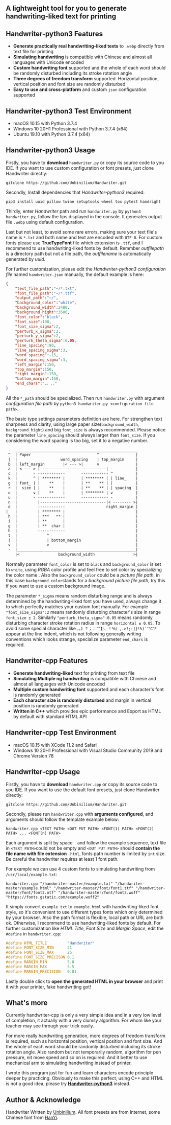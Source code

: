 ## A lightweight tool for you to generate handwriting-liked text for printing

## Handwriter-python3 Features
- **Generate practically real handwriting-liked texts** to `.webp` directly from text file for printing
- **Simulating handwriting** is compatible with Chinese and almost all languages with Unicode encoded
- **Custom handwriting font** supported and the whole of each word should be randomly disturbed including its stroke rotation angle
- **Three degrees of freedom transform** supported. Horizontal position, vertical position and font size are randomly disturbed
- **Easy to use and cross-platform** and custom `json` configuration supported

## Handwriter-python3 Test  Environment
- macOS 10.15 with Python 3.7.4
- Windows 10 20H1 Professional with Python 3.7.4 (x64)
- Ubuntu 19.10 with Python 3.7.4 (x64)

## Handwriter-python3 Usage
Firstly, you have to **download** `handwriter.py` or copy its source code to you IDE. If you want to use custom configuration or font presets, just clone Handwriter directly:
```
gitclone https://github.com/Unbinilium/Handwriter.git
```
Secondly, Install dependencies that *Handwriter-python3* required:
```
pip3 install uuid pillow twine setuptools wheel tox pytest handright
```
Thirdly, enter *Handwriter* path and run `handwriter.py` by `python3 handwriter.py`, follow the tips displayed in the console. It generates output file `.webp` using default configuration.

Last but not least, to avoid some rare errors, making sure your text file's name is `*.txt` and both name and text are encoded with `UTF-8`. For custom fonts please use **TrueTypeFont** file which extension is `.ttf`, and I recommend to use handwriting-liked fonts by default. Remmber *outfilepath* is a directory path but not a file path, the *outfilename* is automatically generated by *uuid*.

For further customization, please edit the *Handwriter-python3 configuration file* named `handwriter.json` manually, the default example is here:
```json
{
    "text_file_path":"~/*.txt",
    "font_file_path":"~/*.ttf",
    "output_path":"~/",
    "background_color":"white",
    "background_width":2480,
    "background_hight":3500,
    "font_color":"black",
    "font_size":100,
    "font_size_sigma":2,
    "perturb_x_sigma":2,
    "perturb_y_sigma":2,
    "perturb_theta_sigma":0.05,
    "line_spacing":80,
    "line_spacing_sigma":3,
    "word_spacing":-15,
    "word_spacing_sigma":3,
    "left_margin":150,
    "top_margin":150,
    "right_margin":150,
    "bottom_margin":150,
    "end_chars":"，。,."
}
```
All the `*_path` should be specialized. Then run `handwriter.py` with argument *configuration file path* by `python3 handwriter.py <configuration file path>`.

The basic type settings parameters definition are here. For strengthen text sharpness and clarity, using large paper size(`background_width`, `background_hight`) and big `font_size` is always recommended. Please notice the parameter `line_spacing` should always larger than `font_size`. If you considering the word spacing is too big, set it to a negative number.
```txt
 -  ______________________________________________________
 ^  | Paper                             ^                |
 |  |                   word_spacing    | top_margin     |
 b  | left_margin        |< --- >|      v                |
 a  | < --- > |-----------------------------| -          |
 c  |       - ------------       ------------ ^          |
 k  |       ^ | ******** |       | ******** | | line_    |
 g  | font_ | |    **    |       | **    ** | |          |
 r  |  size | |    **    |       | **    ** | | spacing  |
 o  |       v |    **    |       | ******** | v          |
 u  |       - ------------       ------------ -          |
 n  |         |-----------------------------|< -------- >|
 d  |         ------------                  right_margin |
|   |         | ******** |                               |
 h  |         | ***   ** |                               |
 i  |         | **       |                               |
 g  |         | **  char |                               |
 h  |         ------------                               |
 t  |             ^                                      |
 |  |             | bottom_margin                        |
 v  |             v                                      |
 -  |____________________________________________________|
    |<                 background_width                 >|
```
Normally parameter `font_color` is set to `black` and `background_color` is set to `white`, using *RGBA* color profile and feel free to set color by specializing the color name . Also the `background_color` could be a *picture file path*, in this case `background_color`stands for a *background picture file path*, try this if you want to use a custom background image.

The parameter `*_sigma` means random disturbing range and is always determined by the handwriting-liked font you have used, always change it to which perfectly matches your custom font manually. For example `"font_size_sigma":2` means randomly disturbing character's size in range `font_size ± 2`. Similarly `"perturb_theta_sigma":0.05` means randomly disturbing character stroke rotation radius in range `horizontal ± 0.05`. To avoid some special character like `，。》？；：’”】｝、！％）,.>?;:]}!%)′″℃℉` appear at the line indent, which is not following generally writing conventions which looks strange, specialize parameter `end_chars` is required.

## Handwriter-cpp Features
- **Generate handwriting-liked** text for printing from text file
- **Simulating Multiple ng handwriting** is compatible with Chinese and almost all languages with Unicode encoded
- **Multiple custom handwriting font** supported and each character's font is randomly generated 
- **Each character size is randomly disturbed** and margin in vertical position is randomly generated 
- **Written in C++** which provides epic performance and Export as HTML by default with standard HTML API

## Handwriter-cpp Test Environment
- macOS 10.15 with XCode 11.2 and Safari
- Windows 10 20H1 Professional with Visual Studio Community 2019 and Chrome Version 78

## Handwriter-cpp Usage
Firstly, you have to **download** `handwriter.cpp` or copy its source code to you IDE. If you want to use the default font presets, just clone Handwriter directly:
```
gitclone https://github.com/Unbinilium/Handwriter.git
```
Secondly, please run `handwriter.cpp` with **arguments configured**, and arguments should follow the template example below:
```
handwriter.cpp <TEXT PATH> <OUT PUT PATH> <FONT(1) PATH> <FONT(2) PATH> ... <FONT(n) PATH>
```
Each argument is split by space ` ` and follow the example sequence, text file in `<TEXT PATH>`could not be empty and `<OUT PUT PATH>` should **contain the file name with file extension** `.html`, fonts path number is limited by `int` size. Be careful the handwriter requires at least 1 font path.

For example we can use 4 custom fonts to simulating handwriting from `/usr/local/example.txt`:
```
handwriter.cpp "/handwriter-master/example.txt" "/handwriter-master/example.html" "/handwriter-master/font/font1.ttf" "/handwriter-master/font/font2.otf" "/handwriter-master/font/font3.woff" "https://fonts.gstatic.com/example.woff2"
```
It simply convert `example.txt` to `example.html` with  handwriting-liked font style, so it's convenient to use different types fonts which only determined by your browser. Also the path format is flexible, local path or URL are both ok. Otherwise, I recommend to use handwriting-liked fonts by default.
For further customization like *HTML Title*, *Font Size* and *Margin Space*, edit the `#define` in `handwriter.cpp`:
```cpp
#define HTML_TITLE         "Handwriter"
#define FONT_SIZE_MIN      21
#define FONT_SIZE_MAX      25
#define FONT_SIZE_PRECISON 0.1
#define MARGIN_MIN         5.0
#define MARGIN_MAX         5.5
#define MARGIN_PRECISION   0.01
```

Lastly double click to **open the generated HTML in your browser** and print it with your printer, fake handwriting got!

## What's more
Currently handwriter-cpp is only a very simple idea and in a very low level of completion, it actually with a very clumsy algorithm. For whom like your teacher may see through your trick easily. 

For more really handwriting generation, more degrees of freedom transform is required, such as horizontal position, vertical position and font size. And the whole of each word should be randomly disturbed including its stroke rotation angle. Also random but not temporarily random, algorithm for pen pressure, nit move speed and so on is required. And it better to use mechanical arm to simulating handwriting instead of printer.

I wrote this program just for fun and learn characters encode principle deeper by practicing. Obviously to make this perfect, using C++ and HTML is not a good idea, please try [**Handwriter-python3**](#Handwriter-python3-Usage) instead.

## Author & Acknowledge
Handwriter Written by <a href="https://github.com/Unbinilium" target="_blank">Unbinilium</a>. All font presets are from Internet, some Chinese font from  <a href="https://www.hanyi.com.cn/" target="_blank">HanYi</a>.

